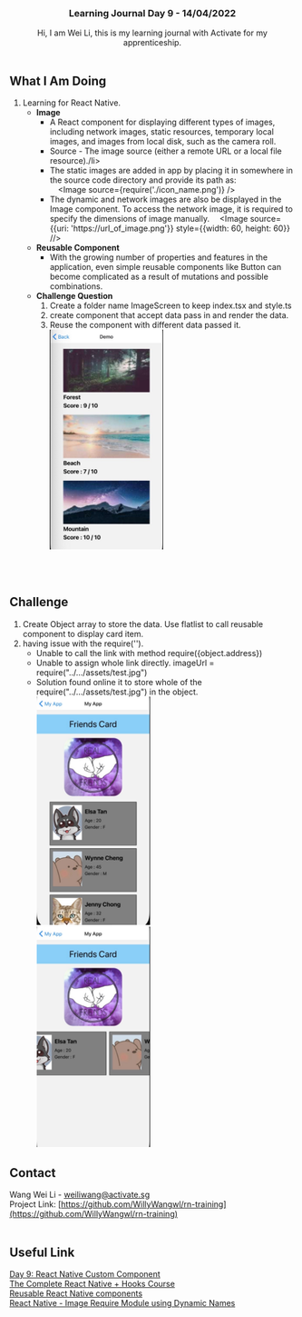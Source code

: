 <br />
<div align="center">

  <h3 align="center">Learning Journal Day 9 - 14/04/2022</h3>

  <p align="center">
    Hi, I am Wei Li, this is my learning journal with Activate for my apprenticeship. 
    <br /><br />
  </p>
</div>

<!-- What I Am Doing -->

## What I Am Doing

<oL>
  <li>    
    Learning for React Native.
    <ul>
        <li>
            <b>Image</b> <br />
            <ul>
                <li>A React component for displaying different types of images, including network images, static resources, temporary local images, and images from local disk, such as the camera roll.</li>
                <li> Source - The image source (either a remote URL or a local file resource)./li>
                <li>The static images are added in app by placing it in somewhere in the source code directory and provide its path as:<br />
                    &emsp;&lt;Image source={require('./icon_name.png')} /&gt;
                </li>
                <li>The dynamic and network images are also be displayed in the Image component. To access the network image, it is required to specify the dimensions of image manually.
                    &emsp;&lt;Image source={{uri: 'https://url_of_image.png'}}  
       style={{width: 60, height: 60}} //&gt; 
                </li>
            </ul>
        </li>
        <li>
            <b>Reusable Component</b> <br />
            <ul>
                <li>With the growing number of properties and features in the application, even simple reusable components like Button can become complicated as a result of mutations and possible combinations.</li>
            </ul>
        </li>
        <li>
            <b>Challenge Question</b> <br />
            <ol>
                <li>Create a folder name ImageScreen to keep index.tsx and style.ts</li>
                <li>create component that accept data pass in and render the data.</li>
                <li>Reuse the component with different data passed it.</li>
                <img src="./img/14AprChallenge.jpg" width="200"/><br />
            </ol>
        </li>
    </ul>
    </li>
</ol>
<br /><br />

<!-- Challenge -->

## Challenge

1. Create Object array to store the data. Use flatlist to call reusable component to display card item.
2. having issue with the require('').<br />
   - Unable to call the link with method require({object.address})<br />
   - Unable to assign whole link directly. imageUrl = require("../.../assets/test.jpg")<br />
   - Solution found online it to store whole of the require("../.../assets/test.jpg") in the object.<br />
     <img src="./img/imgList1.jpg" width="200"/><br />
     <img src="./img/imgList2.jpg" width="200"/><br />

<!-- CONTACT -->

## Contact

Wang Wei Li - weiliwang@activate.sg<br />
Project Link: [https://github.com/WillyWangwl/rn-training](https://github.com/WillyWangwl/rn-training)
<br /><br />

<!-- Useful Link -->

## Useful Link

[Day 9: React Native Custom Component](https://docs.google.com/document/d/192rnWp4581_NDErzvnU-9kithr9-D-6_YbJr0jmPdOs/edit#)<br />
[The Complete React Native + Hooks Course](https://www.udemy.com/course/the-complete-react-native-and-redux-course/learn/lecture/15706372#overview)<br />
[Reusable React Native components](https://www.callstack.com/blog/reusable-react-native-components)<br />
[React Native - Image Require Module using Dynamic Names](https://stackoverflow.com/questions/30854232/react-native-image-require-module-using-dynamic-names)
